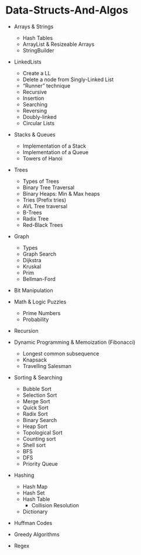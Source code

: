 # Data-Structs-And-Algos

* Arrays & Strings
	* Hash Tables
	* ArrayList & Resizeable Arrays
	* StringBuilder

* LinkedLists
	* Create a LL
	* Delete a node from Singly-Linked List
	* “Runner” technique
	* Recursive
	* Insertion
	* Searching
	* Reversing
	* Doubly-linked
	* Circular Lists

* Stacks & Queues
	* Implementation of a Stack
	* Implementation of a Queue
	* Towers of Hanoi

* 	Trees
	* Types of Trees
	* Binary Tree Traversal
	* Binary Heaps: Min & Max heaps
	* Tries (Prefix tries)
	* AVL Tree traversal
	* B-Trees
	* Radix Tree
	* Red-Black Trees

* Graph
	* Types
	* Graph Search
	* Dijkstra
	* Kruskal
	* Prim
	* Bellman-Ford

* Bit Manipulation

* Math & Logic Puzzles
	* Prime Numbers
	* Probability

* Recursion

* Dynamic Programming & Memoization (Fibonacci)
	* Longest common subsequence
	* Knapsack
	* Travelling Salesman

* Sorting & Searching
	* Bubble Sort
	* Selection Sort
	* Merge Sort
	* Quick Sort
	* Radix Sort
	* Binary Search
	* Heap Sort
	* Topological Sort
	* Counting sort
	* Shell sort
	* BFS 
	* DFS
	* Priority Queue

* Hashing
	* Hash Map
	* Hash Set
	* Hash Table
		* Collision Resolution
	* Dictionary

* Huffman Codes
* Greedy Algorithms
* Regex
